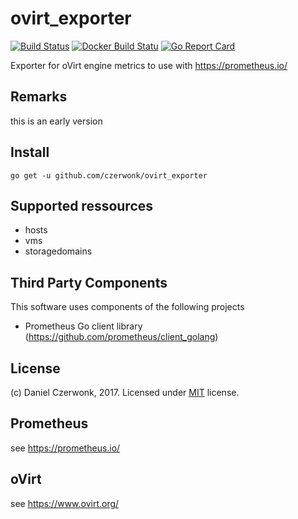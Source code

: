 # ovirt_exporter
[![Build Status](https://travis-ci.org/czerwonk/ovirt_exporter.svg)](https://travis-ci.org/czerwonk/ovirt_exporter)
[![Docker Build Statu](https://img.shields.io/docker/build/czerwonk/ovirt_exporter.svg)](https://hub.docker.com/r/czerwonk/ovirt_exporter/builds)
[![Go Report Card](https://goreportcard.com/badge/github.com/czerwonk/ovirt_exporter)](https://goreportcard.com/report/github.com/czerwonk/ovirt_exporter)

Exporter for oVirt engine metrics to use with https://prometheus.io/

## Remarks
this is an early version

## Install
```
go get -u github.com/czerwonk/ovirt_exporter
```

## Supported ressources
* hosts
* vms
* storagedomains

## Third Party Components
This software uses components of the following projects
* Prometheus Go client library (https://github.com/prometheus/client_golang)

## License
(c) Daniel Czerwonk, 2017. Licensed under [MIT](LICENSE) license.

## Prometheus
see https://prometheus.io/

## oVirt
see https://www.ovirt.org/

